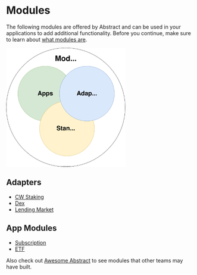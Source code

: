 # Modules

The following modules are offered by Abstract and can be used in your applications to add additional functionality. Before you continue, make sure to learn about [what modules are](../3_framework/5_modules.md).

<img src="../assets/modules.svg" alt="drawing" width="320" style="vertical-align:middle"/>

## Adapters

- [CW Staking](./cw-staking.md)
- [Dex](./dex.md)
- [Lending Market](./lending-market.md)

## App Modules

- [Subscription](./subscription.md)
- [ETF](./etf.md)

Also check out [Awesome Abstract](https://github.com/AbstractSDK/awesome-abstract) to see modules that other teams may have built.
